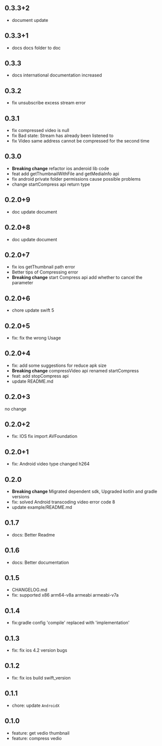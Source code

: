## 0.3.3+2
* document update

## 0.3.3+1
* docs docs folder to doc

## 0.3.3
* docs international documentation increased

## 0.3.2
* fix unsubscribe excess stream error

## 0.3.1
* fix compressed video is null
* fix Bad state: Stream has already been listened to
* fix Video same address cannot be compressed for the second time

## 0.3.0
* **Breaking change** refactor ios anderoid lib code
* feat add getThumbnailWithFile and getMediaInfo api
* fix android private folder permissions cause possible problems
* change startCompress api return type

## 0.2.0+9
* doc update document

## 0.2.0+8
* doc update document

## 0.2.0+7
* fix ios getThumbnail path error
* Better tips of Compressing error
* **Breaking change** start Compress api add whether to cancel the parameter

## 0.2.0+6
* chore update swift 5

## 0.2.0+5
* fix: fix the wrong Usage

## 0.2.0+4
* fix: add some suggestions for reduce apk size
* **Breaking change** compressVideo api renamed startCompress
* feat: add stopCompress api
* update README.md

## 0.2.0+3
no change

## 0.2.0+2
* fix: IOS fix import AVFoundation

## 0.2.0+1
* fix: Android video type changed h264

## 0.2.0
* **Breaking change** Migrated dependent sdk, Upgraded kotlin and gradle versions
* fix: solved Android transcoding video error code 8
* update example/README.md

## 0.1.7
* docs: Better Readme

## 0.1.6
* docs: Better documentation

## 0.1.5
* CHANGELOG.md
* fix: supported x86 arm64-v8a armeabi armeabi-v7a

## 0.1.4
* fix:gradle config 'compile' replaced with 'implementation'

## 0.1.3
* fix: fix ios 4.2 version bugs

## 0.1.2
* fix: fix ios build swift_version

## 0.1.1
* chore: update `AndroidX`

## 0.1.0

* feature: get vedio thumbnail
* feature: compress vedio
